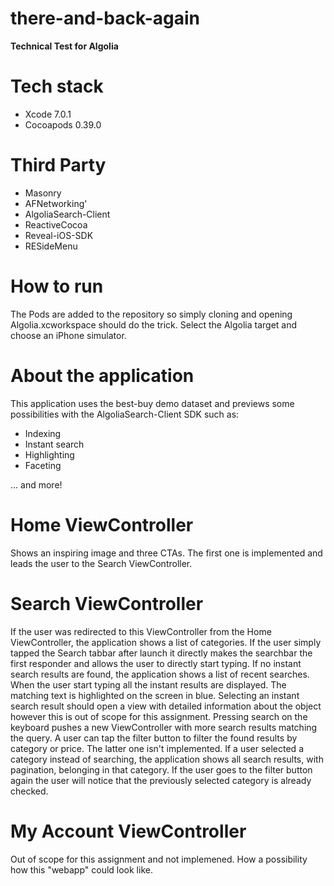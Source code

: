 there-and-back-again
====================
**Technical Test for Algolia**

# Tech stack
- Xcode 7.0.1
- Cocoapods 0.39.0

# Third Party
- Masonry
- AFNetworking'
- AlgoliaSearch-Client
- ReactiveCocoa
- Reveal-iOS-SDK
- RESideMenu

# How to run
The Pods are added to the repository so simply cloning and opening Algolia.xcworkspace should do the trick. Select the Algolia target and choose an iPhone simulator.

# About the application
This application uses the best-buy demo dataset and previews some possibilities with the AlgoliaSearch-Client SDK such as:
- Indexing
- Instant search
- Highlighting
- Faceting

... and more!

Home ViewController
===================
Shows an inspiring image and three CTAs. The first one is implemented and leads the user to the Search ViewController.

Search ViewController
=====================
If the user was redirected to this ViewController from the Home ViewController, the application shows a list of categories. If the user simply tapped the Search tabbar after launch it directly makes the searchbar the first responder and allows the user to directly start typing. If no instant search results are found, the application shows a list of recent searches. When the user start typing all the instant results are displayed. The matching text is highlighted on the screen in blue. Selecting an instant search result should open a view with detailed information about the object however this is out of scope for this assignment. Pressing search on the keyboard pushes a new ViewController with more search results matching the query. A user can tap the filter button to filter the found results by category or price. The latter one isn't implemented.
If a user selected a category instead of searching, the application shows all search results, with pagination, belonging in that category. If the user goes to the filter button again the user will notice that the previously selected category is already checked.

My Account ViewController
=========================
Out of scope for this assignment and not implemened. How a possibility how this "webapp" could look like.